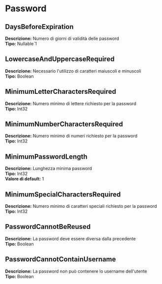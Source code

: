 # Password
DaysBeforeExpiration 
----
**Descrizione:** Numero di giorni di validità delle password <br>
**Tipo:** Nullable`1 <br>

LowercaseAndUppercaseRequired 
----
**Descrizione:** Necessario l'utilizzo di caratteri maiuscoli e minuscoli <br>
**Tipo:** Boolean <br>

MinimumLetterCharactersRequired 
----
**Descrizione:** Numero minimo di lettere richiesto per la password <br>
**Tipo:** Int32 <br>

MinimumNumberCharactersRequired 
----
**Descrizione:** Numero minimo di numeri richiesto per la password <br>
**Tipo:** Int32 <br>

MinimumPasswordLength 
----
**Descrizione:** Lunghezza minima password <br>
**Tipo:** Int32 <br>
**Valore di default:** 1 <br>

MinimumSpecialCharactersRequired 
----
**Descrizione:** Numero minimo di caratteri speciali richiesto per la password <br>
**Tipo:** Int32 <br>

PasswordCannotBeReused 
----
**Descrizione:** La password deve essere diversa dalla precedente <br>
**Tipo:** Boolean <br>

PasswordCannotContainUsername 
----
**Descrizione:** La password non può contenere lo username dell'utente <br>
**Tipo:** Boolean <br>

